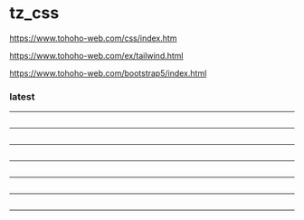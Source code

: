 # tz_css

https://www.tohoho-web.com/css/index.htm

https://www.tohoho-web.com/ex/tailwind.html

https://www.tohoho-web.com/bootstrap5/index.html

### latest
---
```

```
---
```

```
---
```

```
---
```

```
---
```

```
---
```

```
---

